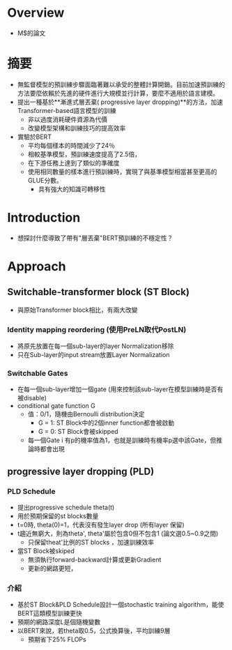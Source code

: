 # Overview
- M$的論文

# 摘要
- 無監督模型的預訓練步驟面臨著難以承受的整體計算開銷。目前加速預訓練的方法要麼依賴於先進的硬件進行大規模並行計算，要麼不適用於語言建模。
- 提出一種基於**漸進式層丟棄( progressive layer dropping)**的方法，加速Transformer-based語言模型的訓練
    - 非以過度消耗硬件資源為代價
    - 改變模型架構和訓練技巧的提高效率
- 實驗於BERT
    - 平均每個樣本的時間減少了24％
    - 相較基準模型，預訓練速度提高了2.5倍，
    - 在下游任務上達到了類似的準確度
    - 使用相同數量的樣本進行預訓練時，實現了與基準模型相當甚至更高的GLUE分數。
       - 具有強大的知識可轉移性

# Introduction 
- 想探討什麼導致了帶有"層丟棄"BERT預訓練的不穩定性？

# Approach

## Switchable-transformer block (ST Block)
- 與原始Transformer block相比，有兩大改變
### Identity mapping reordering (使用PreLN取代PostLN)
- 將原先放置在每一個sub-layer的layer Normalization移除
- 只在Sub-layer的input stream放置Layer Normalization
### Switchable Gates
- 在每一個sub-layer增加一個gate (用來控制該sub-layer在模型訓練時是否有被disable)
- conditional gate function G
    - 值：0/1，隨機由Bernoulli distribution決定
        - G = 1: ST Block中的2個inner function都會被啟動
        - G = 0: ST Block會被skipped
    - 每一個Gate i 有p的機率值為1，也就是訓練時有機率p選中該Gate，但推論時都會出現

## progressive layer dropping (PLD)
### PLD Schedule
- 提出progressive schedule theta(t)
- 用於預期保留的st blocks數量
- t=0時, theta(0)=1，代表沒有發生layer drop (所有layer 保留)
- t趨近無窮大，則為theta', theta'屬於包含0但不包含1 (論文選0.5~0.9之間)
    - 只保留theat'比例的ST blocks ，加速訓練效率
- 當ST Block被skiped
    - 無須執行forward-backward計算或更新Gradient
    - 更新的網路更短，
### 介紹
- 基於ST Block&PLD Schedule設計一個stochastic training algorithm，能使BERT這類模型訓練更快
- 預期的網路深度L是個隨機變數
- 以BERT來說，若theta取0.5，公式換算後，平均訓練9層
    - 預期省下25% FLOPs  

